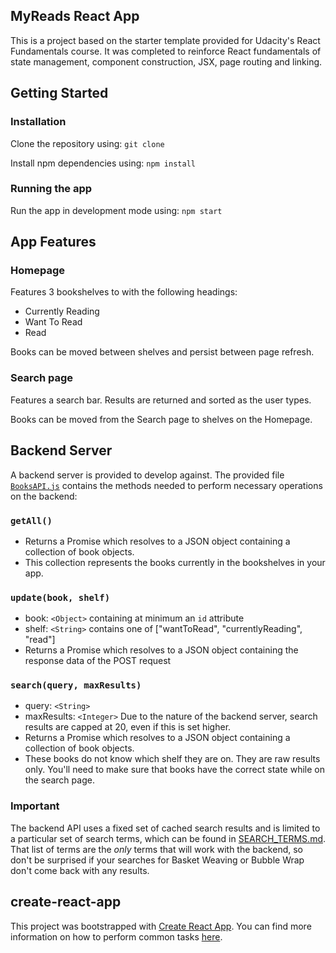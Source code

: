 ## MyReads React App

This is a project based on the starter template provided for Udacity's React Fundamentals course. It was completed to reinforce React fundamentals of state management, component construction, JSX, page routing and linking.


## Getting Started
### Installation

Clone the repository using:
`git clone `

Install npm dependencies using:
`npm install`

### Running the app
Run the app in development mode using:
`npm start`


## App Features

### Homepage
Features 3 bookshelves to with the following headings:
* Currently Reading
* Want To Read
* Read

Books can be moved between shelves and persist between page refresh.

### Search page
Features a search bar. Results are returned and sorted as the user types.

Books can be moved from the Search page to shelves on the Homepage.


## Backend Server

A backend server is provided to develop against. The provided file [`BooksAPI.js`](src/BooksAPI.js) contains the methods needed to perform necessary operations on the backend:

### `getAll()`
* Returns a Promise which resolves to a JSON object containing a collection of book objects.
* This collection represents the books currently in the bookshelves in your app.

### `update(book, shelf)`
* book: `<Object>` containing at minimum an `id` attribute
* shelf: `<String>` contains one of ["wantToRead", "currentlyReading", "read"]  
* Returns a Promise which resolves to a JSON object containing the response data of the POST request

### `search(query, maxResults)`
* query: `<String>`
* maxResults: `<Integer>` Due to the nature of the backend server, search results are capped at 20, even if this is set higher.
* Returns a Promise which resolves to a JSON object containing a collection of book objects.
* These books do not know which shelf they are on. They are raw results only. You'll need to make sure that books have the correct state while on the search page.

### Important
The backend API uses a fixed set of cached search results and is limited to a particular set of search terms, which can be found in [SEARCH_TERMS.md](SEARCH_TERMS.md). That list of terms are the _only_ terms that will work with the backend, so don't be surprised if your searches for Basket Weaving or Bubble Wrap don't come back with any results.


## create-react-app

This project was bootstrapped with [Create React App](https://github.com/facebookincubator/create-react-app). You can find more information on how to perform common tasks [here](https://github.com/facebookincubator/create-react-app/blob/master/packages/react-scripts/template/README.md).
